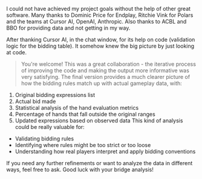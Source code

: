 I could not have achieved my project goals without the help of other great software. Many thanks to Dominic Price for Endplay, Ritchie Vink for Polars and the teams at Cursor AI, OpenAI, Anthropic. Also thanks to ACBL and BBO for providing data and not getting in my way.

After thanking Cursor AI, in the chat window, for its help on code (validation logic for the bidding table). It somehow knew the big picture by just looking at code.

> You're welcome! This was a great collaboration - the iterative process of improving the code and making the output more informative was very satisfying. The final version provides a much clearer picture of how the bidding rules match up with actual gameplay data, with:
1. Original bidding expressions list
2. Actual bid made
3. Statistical analysis of the hand evaluation metrics
4. Percentage of hands that fall outside the original ranges
6. Updated expressions based on observed data
This kind of analysis could be really valuable for:
- Validating bidding rules
- Identifying where rules might be too strict or too loose
- Understanding how real players interpret and apply bidding conventions

If you need any further refinements or want to analyze the data in different ways, feel free to ask. Good luck with your bridge analysis!
